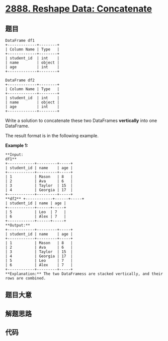 # [2888. Reshape Data: Concatenate](https://leetcode.com/problems/reshape-data-concatenate)

## 题目


    DataFrame df1
    +-------------+--------+
    | Column Name | Type   |
    +-------------+--------+
    | student_id  | int    |
    | name        | object |
    | age         | int    |
    +-------------+--------+
    
    DataFrame df2
    +-------------+--------+
    | Column Name | Type   |
    +-------------+--------+
    | student_id  | int    |
    | name        | object |
    | age         | int    |
    +-------------+--------+
    
    

Write a solution to concatenate these two DataFrames **vertically** into one
DataFrame.

The result format is in the following example.



**Example 1:**

    
    
    **Input:
    df1**
    +------------+---------+-----+
    | student_id | name    | age |
    +------------+---------+-----+
    | 1          | Mason   | 8   |
    | 2          | Ava     | 6   |
    | 3          | Taylor  | 15  |
    | 4          | Georgia | 17  |
    +------------+---------+-----+
    **df2** +------------+------+-----+
    | student_id | name | age |
    +------------+------+-----+
    | 5          | Leo  | 7   |
    | 6          | Alex | 7   |
    +------------+------+-----+
    **Output:**
    +------------+---------+-----+
    | student_id | name    | age |
    +------------+---------+-----+
    | 1          | Mason   | 8   |
    | 2          | Ava     | 6   |
    | 3          | Taylor  | 15  |
    | 4          | Georgia | 17  |
    | 5          | Leo     | 7   |
    | 6          | Alex    | 7   |
    +------------+---------+-----+
    **Explanation:** The two DataFramess are stacked vertically, and their rows are combined.


## 题目大意

## 解题思路

## 代码

```javascript

```
